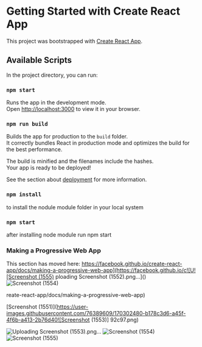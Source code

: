 # Getting Started with Create React App

This project was bootstrapped with [Create React App](https://github.com/facebook/create-react-app).

## Available Scripts

In the project directory, you can run:

### `npm start`

Runs the app in the development mode.\
Open [http://localhost:3000](http://localhost:3000) to view it in your browser.


### `npm run build`

Builds the app for production to the `build` folder.\
It correctly bundles React in production mode and optimizes the build for the best performance.

The build is minified and the filenames include the hashes.\
Your app is ready to be deployed!

See the section about [deployment](https://facebook.github.io/create-react-app/docs/deployment) for more information.

### `npm install`
to install the nodule module folder in your local system
### `npm start`
after installing node module run npm start


### Making a Progressive Web App

This section has moved here: [https://facebook.github.io/create-react-app/docs/making-a-progressive-web-app](https://facebook.github.io/c![U![Screenshot (1555)](https://user-images.githubusercontent.com/76389609/170302545-706098e1-5327-44f2-a9e5-280c05199159.png)
ploading Screenshot (1552).png…]()![Screenshot (1554)](https://user-images.githubusercontent.com/76389609/170302532-c6781599-9cf6-42ca-ba0a-a9eb83241b89.png)

reate-react-app/docs/making-a-progressive-web-app)

[Screenshot (1551)](https://user-images.githubusercontent.com/76389609/170302480-b178c3d6-a45f-4f6b-a413-2b76d40![Screenshot (1553)]
92c97.png)




![Uploading Screenshot (1553).png…]()
![Screenshot (1554)](https://user-images.githubusercontent.com/76389609/170303069-968f1563-eed5-463d-adaa-760b690fdf72.png)
![Screenshot (1555)](https://user-images.githubusercontent.com/76389609/170303088-133fa1d8-4d01-4318-a53a-6dc1ba855fd0.png)



